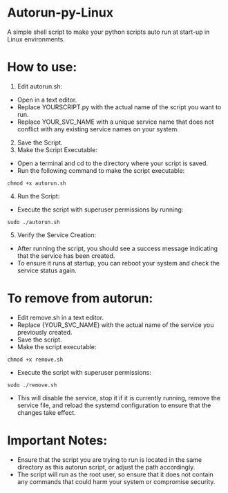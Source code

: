 # Autorun-py-Linux
A simple shell script to make your python scripts auto run at start-up in Linux environments.
# How to use:
1. Edit autorun.sh:
- Open in a text editor.
- Replace
YOURSCRIPT.py
with the actual name of the script you want to run.
- Replace
YOUR_SVC_NAME
with a unique service name that does not conflict with any existing service names on your system.
2. Save the Script.
3. Make the Script Executable:
- Open a terminal and cd to the directory where your script is saved.
- Run the following command to make the script executable:
```
chmod +x autorun.sh
```     
4. Run the Script:
- Execute the script with superuser permissions by running:
```
sudo ./autorun.sh
```     
5. Verify the Service Creation:
- After running the script, you should see a success message indicating that the service has been created.
- To ensure it runs at startup, you can reboot your system and check the service status again.

# To remove from autorun: 
- Edit remove.sh in a text editor.
- Replace {YOUR_SVC_NAME} with the actual name of the service you previously created.
- Save the script.
- Make the script executable:
```
chmod +x remove.sh 
```
- Execute the script with superuser permissions:
```
sudo ./remove.sh
```
- This will disable the service, stop it if it is currently running, remove the service file, and reload the systemd configuration to ensure that the changes take effect.

# Important Notes:
- Ensure that the script you are trying to run is located in the same directory as this autorun script, or adjust the path accordingly.
- The script will run as the root user, so ensure that it does not contain any commands that could harm your system or compromise security.

